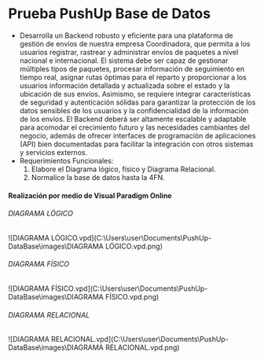 # Prueba PushUp Base de Datos

- Desarrolla un Backend robusto y eficiente para una plataforma de gestión de envíos de
  nuestra empresa Coordinadora, que permita a los usuarios registrar, rastrear y administrar
  envíos de paquetes a nivel nacional e internacional. El sistema debe ser capaz de gestionar
  múltiples tipos de paquetes, procesar información de seguimiento en tiempo real, asignar
  rutas óptimas para el reparto y proporcionar a los usuarios información detallada y
  actualizada sobre el estado y la ubicación de sus envíos. Asimismo, se requiere integrar
  características de seguridad y autenticación sólidas para garantizar la protección de los
  datos sensibles de los usuarios y la confidencialidad de la información de los envíos. El
  Backend deberá ser altamente escalable y adaptable para acomodar el crecimiento futuro
  y las necesidades cambiantes del negocio, además de ofrecer interfaces de programación de
  aplicaciones (API) bien documentadas para facilitar la integración con otros sistemas y
  servicios externos.
- Requerimientos Funcionales:
  1. Elabore el Diagrama lógico, físico y Diagrama Relacional.
  2. Normalice la base de datos hasta la 4FN.



#### Realización por medio de Visual Paradigm Online 

###### DIAGRAMA LÓGICO

![DIAGRAMA LÓGICO.vpd](C:\Users\user\Documents\PushUp-DataBase\images\DIAGRAMA LÓGICO.vpd.png)

###### DIAGRAMA FÍSICO 

![DIAGRAMA FÍSICO.vpd](C:\Users\user\Documents\PushUp-DataBase\images\DIAGRAMA FÍSICO.vpd.png)

###### DIAGRAMA RELACIONAL 

![DIAGRAMA RELACIONAL.vpd](C:\Users\user\Documents\PushUp-DataBase\images\DIAGRAMA RELACIONAL.vpd.png)

